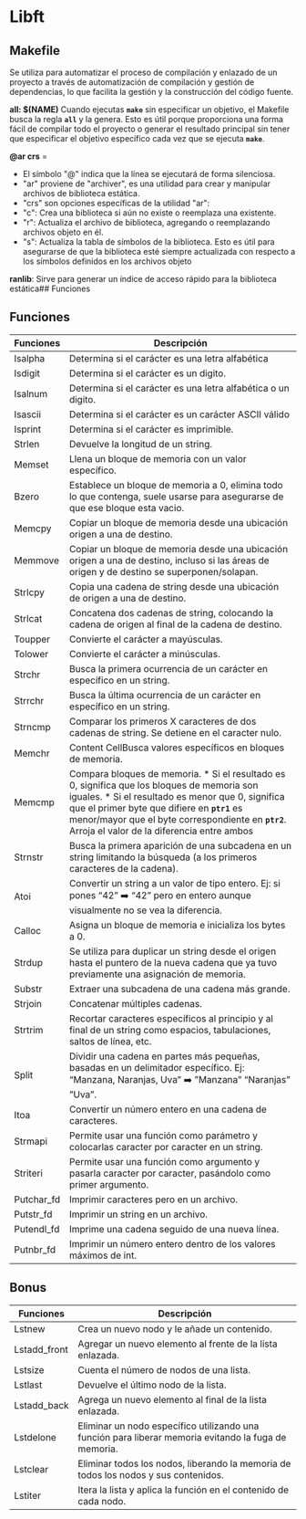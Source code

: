 # Libft
## Makefile

Se utiliza para automatizar el proceso de compilación y enlazado de un proyecto a través de automatización de compilación y gestión de dependencias, lo que facilita la gestión y la construcción del código fuente.

**all: $(NAME)**  Cuando ejecutas **`make`** sin especificar un objetivo, el Makefile busca la regla **`all`** y la genera.  Esto es útil porque proporciona una forma fácil de compilar todo el proyecto o generar el resultado principal sin tener que especificar el objetivo específico cada vez que se ejecuta **`make`**.

**@ar crs** =

- El símbolo "@" indica que la línea se ejecutará de forma silenciosa.
- "ar" proviene de "archiver", es una utilidad para crear y manipular archivos de biblioteca estática.
- "crs" son opciones específicas de la utilidad "ar":
- "c": Crea una biblioteca si aún no existe o reemplaza una existente.
- "r": Actualiza el archivo de biblioteca, agregando o reemplazando archivos objeto en él.
- "s": Actualiza la tabla de símbolos de la biblioteca. Esto es útil para asegurarse de que la biblioteca esté siempre actualizada con respecto a los símbolos definidos en los archivos objeto

**ranlib**: Sirve para generar un índice de acceso rápido para la biblioteca estática## Funciones

## Funciones

| Funciones  | Descripción |
| ------------- | ------------- |
| Isalpha  | Determina si el carácter es una letra alfabética                                                                                                       |
| Isdigit  | Determina si el carácter es un digito.                                                                                                                 |
| Isalnum  | Determina si el carácter es una letra alfabética o un digito.                                                                                          |
| Isascii  |  Determina si el carácter es un carácter ASCII válido                                                                                                  |
| Isprint  | Determina si el carácter es imprimible.                                                                                                                |
| Strlen   | Devuelve la longitud de un string.                                                                                                                     |
| Memset   | Llena un bloque de memoria con un valor específico.                                                                                                    |
| Bzero    | Establece un bloque de memoria a 0, elimina todo lo que contenga, suele usarse para asegurarse de que ese bloque esta vacio.                           |
| Memcpy   | Copiar un bloque de memoria desde una ubicación origen a una de destino.                                                                               |
| Memmove  | Copiar un bloque de memoria desde una ubicación origen a una de destino, incluso si las áreas de origen y de destino se superponen/solapan.            |
| Strlcpy  | Copia una cadena de string desde una ubicación de origen a una de destino.                                                                             |
| Strlcat  | Concatena dos cadenas de string, colocando la cadena de origen al final de la cadena de destino.                                                       |
| Toupper  | Convierte el carácter a mayúsculas.                                                                                                                    |
| Tolower  | Convierte el carácter a minúsculas.                                                                                                                    |
| Strchr   | Busca la primera ocurrencia de un carácter en específico en un string.                                                                                 |
| Strrchr  | Busca la última ocurrencia de un carácter en específico en un string.                                                                                  |
| Strncmp  | Comparar los primeros X caracteres de dos cadenas de string. Se detiene en el caracter nulo.                                                           |
| Memchr   | Content CellBusca valores específicos en bloques de memoria.                                                                                           |
| Memcmp   | Compara bloques de memoria. * Si el resultado es 0, significa que los bloques de memoria son iguales. * Si el resultado es menor que 0, significa que el primer byte que difiere en **`ptr1`** es menor/mayor que el byte correspondiente en **`ptr2`**. Arroja el valor de la diferencia entre ambos|
| Strnstr  | Busca la primera aparición de una subcadena en un string limitando la búsqueda (a los primeros caracteres de la cadena).                               |
| Atoi     | Convertir un string a un valor de tipo entero. Ej: si pones “42” ➡️ “42” pero en entero aunque visualmente no se vea la diferencia.                     |
| Calloc   | Asigna un bloque de memoria e inicializa los bytes a 0.                                                                                                |
| Strdup   | Se utiliza para duplicar un string desde el origen hasta el puntero de la nueva cadena que ya tuvo previamente una asignación de memoria.              |
| Substr   | Extraer una subcadena de una cadena más grande.                                                                                                        |
| Strjoin  | Concatenar múltiples cadenas.                                                                                                                          |
| Strtrim  | Recortar caracteres específicos al principio y al final de un string como espacios, tabulaciones, saltos de línea, etc.                                |
| Split    | Dividir una cadena en partes más pequeñas, basadas en un delimitador específico. Ej: “Manzana, Naranjas, Uva” ➡️  ”Manzana” “Naranjas” ”Uva”.           |
| Itoa     | Convertir un número entero en una cadena de caracteres.                                                                                                |
| Strmapi  | Permite usar una función como parámetro y colocarlas caracter por caracter en un string.                                                               |
| Striteri | Permite usar una función como argumento y pasarla caracter por caracter, pasándolo como primer argumento.                                              |
|Putchar_fd| Imprimir caracteres pero en un archivo.                                                                                                                |
| Putstr_fd| Imprimir un string en un archivo.                                                                                                                      |
|Putendl_fd| Imprime una cadena seguido de una nueva línea.                                                                                                         |
|Putnbr_fd | Imprimir un número entero dentro de los valores máximos de int.                                                                                        |

## Bonus

| Funciones  | Descripción |
| ------------- | ------------- |
| Lstnew   | Crea un nuevo nodo y le añade un contenido.                                                                                                            |
| Lstadd_front | Agregar un nuevo elemento al frente de la lista enlazada.                                                                                          | 
| Lstsize  | Cuenta el número de nodos de una lista.                                                                                                                |
| Lstlast  | Devuelve el último nodo de la lista.                                                                                                                   |
| Lstadd_back |Agrega un nuevo elemento al final de la lista enlazada.                                                                                              |
| Lstdelone | Eliminar un nodo específico utilizando una función para liberar memoria evitando la fuga de memoria.                                                  |
| Lstclear | Eliminar todos los nodos, liberando la memoria de todos los nodos y sus contenidos.                                                                    |
| Lstiter  | Itera la lista y aplica la función en el contenido de cada nodo.                                                                                       |
